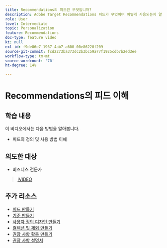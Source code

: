 ```yaml
---
title: Recommendations의 피드란 무엇입니까?
description: Adobe Target Recommendations 피드가 무엇이며 어떻게 사용되는지 알아봅니다
role: User
level: Intermediate
topic: Personalization
feature: Recommendations
doc-type: feature video
kt: null
exl-id: f9de86e7-1967-4ab7-a600-00e86220f209
source-git-commit: fcd2273ba373dc2b3bc59a77f1925cdb7b2ed3ee
workflow-type: tm+mt
source-wordcount: '70'
ht-degree: 14%

---
```


# Recommendations의 피드 이해

## 학습 내용

이 비디오에서는 다음 방법을 알아봅니다.

* 피드의 정의 및 사용 방법 이해

## 의도한 대상

* 비즈니스 전문가

>[!VIDEO](https://video.tv.adobe.com/v/27695?quality=12)

## 추가 리소스

* [피드 만들기](create-a-feed.md)
* [기준 만들기](create-criteria.md)
* [사용자 정의 디자인 만들기](create-custom-designs.md)
* [컬렉션 및 제외 만들기](create-collections-and-exclusions.md)
* [권장 사항 활동 만들기](create-a-recommendations-activity.md)
* [권장 사항 설명서](https://experienceleague.adobe.com/docs/target/using/recommendations/recommendations.html?lang=en)
